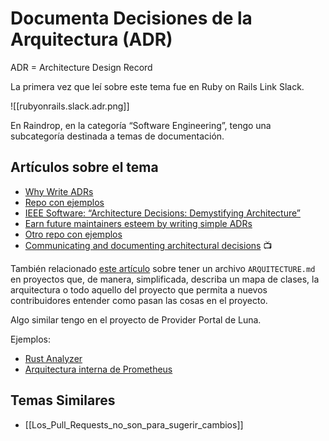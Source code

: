 # Documenta Decisiones de la Arquitectura (ADR)

ADR = Architecture Design Record

La primera vez que leí sobre este tema fue en Ruby on Rails Link Slack. 

![[rubyonrails.slack.adr.png]]

En Raindrop, en la categoría “Software Engineering”, tengo una subcategoría destinada a temas de documentación.

## Artículos sobre el tema

- [Why Write ADRs](https://github.blog/2020-08-13-why-write-adrs/)
- [Repo con ejemplos](https://github.com/alphagov/publishing-api/blob/master/docs/arch/adr-001-use-event-sourcing-pattern.md)
- [IEEE Software: “Architecture Decisions: Demystifying Architecture”](https://personal.utdallas.edu/~chung/SA/zz-Impreso-architecture_decisions-tyree-05.pdf)
- [Earn future maintainers esteem by writing simple ADRs](https://understandlegacycode.com/blog/earn-maintainers-esteem-with-adrs/)
- [Otro repo con ejemplos](https://github.com/joelparkerhenderson/architecture_decision_record)
- [Communicating and documenting architectural decisions](https://www.youtube.com/watch?v=rwfXkSjFhzc) 📺 

También relacionado [este artículo](https://matklad.github.io/2021/02/06/ARCHITECTURE.md.html) sobre tener un archivo `ARQUITECTURE.md` en proyectos que, de manera, simplificada, describa un mapa de clases, la arquitectura o todo aquello del proyecto que permita a nuevos contribuidores entender como pasan las cosas en el proyecto.

Algo similar tengo en el proyecto de Provider Portal de Luna.

Ejemplos:

- [Rust Analyzer](https://github.com/rust-analyzer/rust-analyzer/blob/d7c99931d05e3723d878bea5dc26766791fa4e69/docs/dev/architecture.md)
- [Arquitectura interna de Prometheus](https://github.com/prometheus/prometheus/blob/master/documentation/internal_architecture.md)

## Temas Similares

- [[Los_Pull_Requests_no_son_para_sugerir_cambios]]

